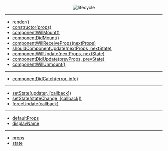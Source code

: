 <p align="center"><img src="http://p04za7gpw.bkt.clouddn.com/react-life-cycle.svg" alt="lifecycle"></p>

---

- [render()](https://reactjs.org/docs/react-component.html#render)
- [constructor(props)](https://reactjs.org/docs/react-component.html#constructor)
- [componentWillMount()](https://reactjs.org/docs/react-component.html#componentwillmount)
- [componentDidMount()](https://reactjs.org/docs/react-component.html#componentdidmount)
- [componentWillReceiveProps(nextProps)](https://reactjs.org/docs/react-component.html#componentwillreceiveprops)
- [shouldComponentUpdate(nextProps, nextState)](https://reactjs.org/docs/react-component.html#shouldcomponentupdate)
- [componentWillUpdate(nextProps, nextState)](https://reactjs.org/docs/react-component.html#componentwillupdate)
- [componentDidUpdate(prevProps, prevState)](https://reactjs.org/docs/react-component.html#componentdidupdate)
- [componentWillUnmount()](https://reactjs.org/docs/react-component.html#componentwillunmount)

---

- [componentDidCatch(error, info)](https://reactjs.org/docs/react-component.html#componentdidcatch)

---

- [setState(updater, [callback])](https://reactjs.org/docs/react-component.html#setstate)
- [setState(stateChange, [callback])](https://reactjs.org/docs/react-component.html#setstate)
- [forceUpdate(callback)](https://reactjs.org/docs/react-component.html#forceupdate)

---

- [defaultProps](https://reactjs.org/docs/react-component.html#defaultprops)
- [displayName](https://reactjs.org/docs/react-component.html#displayname)

---

- [props](https://reactjs.org/docs/react-component.html#props)
- [state](https://reactjs.org/docs/react-component.html#state)
